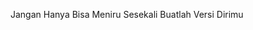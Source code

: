 Jangan Hanya Bisa Meniru Sesekali Buatlah Versi Dirimu 

<!---
VIO2104/VIO2104 is a ✨ special ✨ repository because its `README.md` (this file) appears on your GitHub profile.
You can click the Preview link to take a look at your changes.
--->
